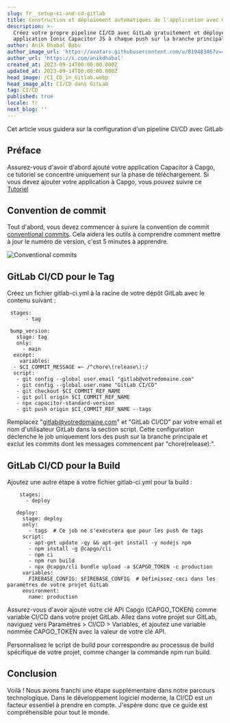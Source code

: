 ```yaml
---
slug: fr__setup-ci-and-cd-gitlab
title: Construction et déploiement automatiques de l'application avec GitLab
description: >-
  Créez votre propre pipeline CI/CD avec GitLab gratuitement et déployez votre
  application Ionic Capacitor JS à chaque push sur la branche principale.
author: Anik Dhabal Babu
author_image_url: 'https://avatars.githubusercontent.com/u/81948346?v=4'
author_url: 'https://x.com/anikdhabal'
created_at: 2023-09-14T00:00:00.000Z
updated_at: 2023-09-14T00:00:00.000Z
head_image: /CI_CD_in_Gitlab.webp
head_image_alt: CI/CD dans GitLab
tag: CI/CD
published: true
locale: fr
next_blog: ''
---
```


Cet article vous guidera sur la configuration d'un pipeline CI/CD avec GitLab

## Préface

Assurez-vous d'avoir d'abord ajouté votre application Capacitor à Capgo, ce tutoriel se concentre uniquement sur la phase de téléchargement. Si vous devez ajouter votre application à Capgo, vous pouvez suivre ce [Tutoriel](https://capgoapp/blog/update-your-capacitor-apps-seamlessly-using-capacitor-updater/)

## Convention de commit

Tout d'abord, vous devez commencer à suivre la convention de commit [conventional commits](https://wwwconventionalcommitsorg/en/v100/). Cela aidera les outils à comprendre comment mettre à jour le numéro de version, c'est 5 minutes à apprendre.

![Conventional commits](/conventional_commitswebp)

## GitLab CI/CD pour le Tag

Créez un fichier gitlab-ci.yml à la racine de votre dépôt GitLab avec le contenu suivant :

     stages:
          - tag

     bump_version:
       stage: tag
       only:
         - main
      except:
        variables:
      - $CI_COMMIT_MESSAGE =~ /^chore\(release\):/
      script:
       - git config --global user.email "gitlab@votredomaine.com"
       - git config --global user.name "GitLab CI/CD"
       - git checkout $CI_COMMIT_REF_NAME
       - git pull origin $CI_COMMIT_REF_NAME
       - npx capacitor-standard-version
       - git push origin $CI_COMMIT_REF_NAME --tags

Remplacez "gitlab@votredomaine.com" et "GitLab CI/CD" par votre email et nom d'utilisateur GitLab dans la section script. Cette configuration déclenche le job uniquement lors des push sur la branche principale et exclut les commits dont les messages commencent par "chore(release):".

## GitLab CI/CD pour la Build

Ajoutez une autre étape à votre fichier gitlab-ci.yml pour la build :

        stages:
          - deploy

       deploy:
         stage: deploy
         only:
           - tags  # Ce job ne s'exécutera que pour les push de tags
         script:
           - apt-get update -qy && apt-get install -y nodejs npm
           - npm install -g @capgo/cli
           - npm ci
           - npm run build
           - npx @capgo/cli bundle upload -a $CAPGO_TOKEN -c production
         variables:
           FIREBASE_CONFIG: $FIREBASE_CONFIG  # Définissez ceci dans les paramètres de votre projet GitLab
         environment:
           name: production

Assurez-vous d'avoir ajouté votre clé API Capgo (CAPGO_TOKEN) comme variable CI/CD dans votre projet GitLab. Allez dans votre projet sur GitLab, naviguez vers Paramètres > CI/CD > Variables, et ajoutez une variable nommée CAPGO_TOKEN avec la valeur de votre clé API.

Personnalisez le script de build pour correspondre au processus de build spécifique de votre projet, comme changer la commande npm run build.

## Conclusion

Voilà ! Nous avons franchi une étape supplémentaire dans notre parcours technologique. Dans le développement logiciel moderne, la CI/CD est un facteur essentiel à prendre en compte. J'espère donc que ce guide est compréhensible pour tout le monde.